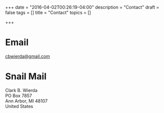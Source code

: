 +++
date = "2016-04-02T00:26:19-04:00"
description = "Contact"
draft = false
tags = []
title = "Contact"
topics = []

+++

# Email
cbwierda@gmail.com

# Snail Mail

Clark B. Wierda  
PO Box 7857  
Ann Arbor, MI 48107  
United States  
